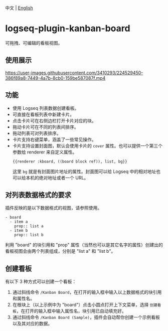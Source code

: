 中文 | [English](README.en.md)

# logseq-plugin-kanban-board

可拖拽、可编辑的看板视图。

## 使用展示

https://user-images.githubusercontent.com/3410293/224529450-386f89a8-7449-4a7b-8cb0-159be587087f.mp4

## 功能

- 使用 Logseq 列表数据创建看板。
- 可直接在看板列表中新建卡片。
- 点击卡片可在右侧边栏打开卡片对应的块。
- 拖动卡片可在不同的列表间排序。
- 拖动列表可对列表排序。
- 卡片支持右键菜单，涵盖了一些常见操作。
- 卡片支持设置封面图，默认会使用卡片的 `cover` 属性。也可以提供一个第三个参数给 renderer 来自定义属性。
  ```
  {{renderer :kboard, ((board block ref)), list, bg}}
  ```
  这里 `bg` 就是有封面图片地址的属性。封面图可以给 Logseq 中的相对地址也可以给本机的绝对地址或者一个 URL。

## 对列表数据格式的要求

插件反映的是以下数据格式的视图，请参照使用。

```
- board
  - item a
    prop:: list a
  - item b
    prop:: list b
```

利用 "board" 的块引用和 "prop" 属性（当然也可以是其它名字的属性）创建出的看板视图会由两个列表组成，分别是 "list a" 和 "list b"。

## 创建看板

有以下 3 种方式可以创建一个看板：

1. 通过斜线命令 `/Kanban Board`，在打开的输入框中输入以上数据格式的块引用和属性名。
1. 在根块上（以上示例中为 "board"）点击小圆点打开上下文菜单，选择 `创建看板`，在打开的输入框中输入属性名，块引用已自动填充好。
1. 通过斜线命令 `/Kanban Board (Sample)`，插件会自动帮你创建一个示例看板以及其对应的数据。
